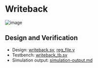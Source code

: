 # Writeback
![image](https://github.com/coolnikitav/learning/assets/30304422/8d64e478-994c-4b83-aa88-33a59d0f672b)

## Design and Verification
- Design: [writeback.sv](writeback.sv), [reg_file.v](reg_file.sv)
- Testbench: [writeback_tb.sv](writeback_tb.sv)
- Simulation output: [simulation-output.md](simulation_output.md)
